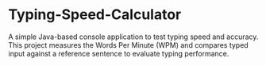 # Typing-Speed-Calculator
A simple Java-based console application to test typing speed and accuracy. This project measures the Words Per Minute (WPM) and compares typed input against a reference sentence to evaluate typing performance.
